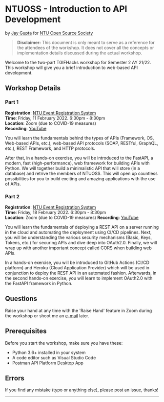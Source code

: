 # NTUOSS - Introduction to API Development

by [Jay Gupta](https://github.com/guptajay) for [NTU Open Source Society](https://ntuoss.com/home)

> **Disclaimer:** This document is only meant to serve as a reference for the attendees of the workshop. It does not cover all the concepts or implementation details discussed during the actual workshop.

Welcome to the two-part TGIFHacks workshop for Semester 2 AY 21/22. This workshop will give you a brief introduction to web-based API development.

## Workshop Details
### Part 1

**Registration**: [NTU Event Registration System](https://wis.ntu.edu.sg/webexe88/owa/REGISTER_NTU.REGISTER?EVENT_ID=OA22020718502714)  
**Time**: Friday, 11 February 2022. 6:30pm - 8:30pm  
**Location**: Zoom (due to COVID-19 measures)  
**Recording**: [YouTube](https://youtu.be/gp994pgurcE)

You will learn the fundamentals behind the types of APIs (Framework, OS, Web-based APIs, etc.), web-based API protocols (SOAP, RESTful, GraphQL, etc.), REST Framework, and HTTP protocols. 

After that, in a hands-on exercise, you will be introduced to the FastAPI, a modern, fast (high-performance), web framework for building APIs with Python. We will together build a minimalistic API that will store (in a database) and retrive the members of NTUOSS. This will open up countless possibilities for you to build exciting and amazing applications with the use of APIs.

### Part 2

**Registration**: [NTU Event Registration System](https://wis.ntu.edu.sg/webexe88/owa/REGISTER_NTU.REGISTER?EVENT_ID=OA22021500473610)  
**Time**: Friday, 18 February 2022. 6:30pm - 8:30pm  
**Location**: Zoom (due to COVID-19 measures)
**Recording**: [YouTube](https://youtu.be/pl9sFva2VHo)

You will learn the fundamentals of deploying a REST API on a server running in the
cloud and automating the deployment using CI/CD pipelines. Next, you will be
understanding the various security mechanisms (Basic, Keys, Tokens, etc.) for securing
APIs and dive deep into OAuth2.0. Finally, we will wrap up with another important
concept called CORS when building web APIs.

In a hands-on exercise, you will be introduced to GitHub Actions (CI/CD platform)
and Heroku (Cloud Application Provider) which will be used in conjunction to deploy
the REST API in an automated fashion. Afterwards, in the second hands-on exercise,
you will learn to implement OAuth2.0 with the FastAPI framework in Python.

## Questions

Raise your hand at any time with the 'Raise Hand' feature in Zoom during the workshop or shoot me an [e-mail](mailto:jay002@e.ntu.edu.sg) later.

## Prerequisites
Before you start the workshop, make sure you have these:
* Python 3.6+ installed in your system
* A code editor such as Visual Studio Code
* Postman API Platform Desktop App

## Errors

If you find any mistake (typo or anything else), please post an issue, thanks!

***
